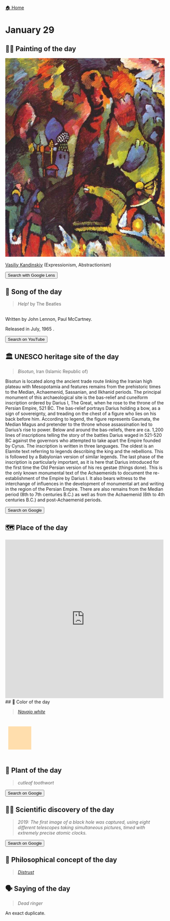 
[🏠 Home](../../index.md)

# January 29

## 🧑‍🎨 Painting of the day

<img width="600" src="../img/Vasiliy_Kandinskiy_4.jpg">

[Vasiliy Kandinskiy](http://en.wikipedia.org/wiki/Wassily_Kandinsky) (Expressionism, Abstractionism)

<button class="btn btn-success"
onclick=" window.open('https://lens.google.com/uploadbyurl?url=https://iretes.github.io/one-a-day/data/img/Vasiliy_Kandinskiy_4.jpg','_blank')">
Search with Google Lens
</button>

## 🎼 Song of the day

> *Help!*
by The Beatles

<br />Written by John Lennon, Paul McCartney.

Released in July, 1965 .

<button class="btn btn-success"
onclick=" window.open('http://www.youtube.com/search?q=Help! by The Beatles','_blank')">
Search on YouTube
</button>

## 🏛️ UNESCO heritage site of the day

> *Bisotun*, Iran (Islamic Republic of)

<p>Bisotun is located along the ancient trade route linking the Iranian high plateau with Mesopotamia and features remains from the prehistoric times to the Median, Achaemenid, Sassanian, and Ilkhanid periods. The principal monument of this archaeological site is the bas-relief and cuneiform inscription ordered by Darius I, The Great, when he rose to the throne of the Persian Empire, 521 BC. The bas-relief portrays Darius holding a bow, as a sign of sovereignty, and treading on the chest of a figure who lies on his back before him. According to legend, the figure represents Gaumata, the Median Magus and pretender to the throne whose assassination led to Darius’s rise to power. Below and around the bas-reliefs, there are ca. 1,200 lines of inscriptions telling the story of the battles Darius waged in 521-520 BC against the governors who attempted to take apart the Empire founded by Cyrus. The inscription is written in three languages. The oldest is an Elamite text referring to legends describing the king and the rebellions. This is followed by a Babylonian version of similar legends. The last phase of the inscription is particularly important, as it is here that Darius introduced for the first time the Old Persian version of his res gestae (things done). This is the only known monumental text of the Achaemenids to document the re-establishment of the Empire by Darius I. It also bears witness to the interchange of influences in the development of monumental art and writing in the region of the Persian Empire. There are also remains from the Median period (8th to 7th centuries B.C.) as well as from the Achaemenid (6th to 4th centuries B.C.) and post-Achaemenid periods.</p>

<button class="btn btn-success"
onclick=" window.open('http://www.google.com/search?q=Bisotun','_blank')">
Search on Google
</button>

## 🗺️ Place of the day

<iframe
src="https://www.mapcrunch.com"
name="mapcrunch"
width="500"
height="500"
allowTransparency="true"
scrolling="no"
frameborder="0"
>
</iframe>
## 🎨 Color of the day

> *[Navajo white](https://en.wikipedia.org/wiki/Navajo_white)*

<div style="color:#FFDEAD; font-size: 100px;">&#9632;</div>

## 🌿 Plant of the day

> *cutleaf toothwort*

<button class="btn btn-success"
onclick=" window.open('http://www.google.com/search?q=cutleaf toothwort','_blank')">
Search on Google
</button>

## 🧑‍🔬 Scientific discovery of the day

> *2019: The first image of a black hole was captured, using eight different telescopes taking simultaneous pictures, timed with extremely precise atomic clocks.*

<button class="btn btn-success"
onclick=" window.open('http://www.google.com/search?q=2019: The first image of a black hole was captured, using eight different telescopes taking simultaneous pictures, timed with extremely precise atomic clocks.','_blank')">
Search on Google
</button>

## 💭 Philosophical concept of the day

> *[Distrust](https://en.wikipedia.org/wiki/Distrust)*

## 🗣️ Saying of the day

> *Dead ringer*

An
exact duplicate.
